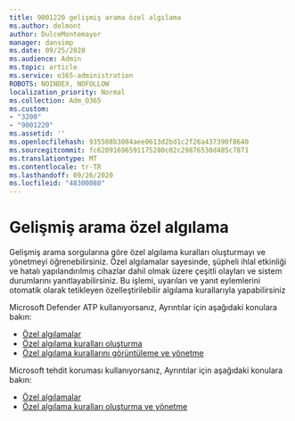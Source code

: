 ```yaml
---
title: 9001220 gelişmiş arama özel algılama
ms.author: dolmont
author: DulceMontemayor
manager: dansimp
ms.date: 09/25/2020
ms.audience: Admin
ms.topic: article
ms.service: o365-administration
ROBOTS: NOINDEX, NOFOLLOW
localization_priority: Normal
ms.collection: Adm_O365
ms.custom:
- "3200"
- "9001220"
ms.assetid: ''
ms.openlocfilehash: 935508b3084aee0613d2bd1c2f26a437390f8640
ms.sourcegitcommit: fc62091696591175280c02c29876530d485c7871
ms.translationtype: MT
ms.contentlocale: tr-TR
ms.lasthandoff: 09/26/2020
ms.locfileid: "48300080"
---
```

# <a name="advanced-hunting-custom-detections"></a>Gelişmiş arama özel algılama

Gelişmiş arama sorgularına göre özel algılama kuralları oluşturmayı ve yönetmeyi öğrenebilirsiniz. Özel algılamalar sayesinde, şüpheli ihlal etkinliği ve hatalı yapılandırılmış cihazlar dahil olmak üzere çeşitli olayları ve sistem durumlarını yanıtlayabilirsiniz. Bu işlemi, uyarıları ve yanıt eylemlerini otomatik olarak tetikleyen özelleştirilebilir algılama kurallarıyla yapabilirsiniz
  
Microsoft Defender ATP kullanıyorsanız, Ayrıntılar için aşağıdaki konulara bakın: 
- [Özel algılamalar](https://docs.microsoft.com/windows/security/threat-protection/microsoft-defender-atp/overview-custom-detections)
- [Özel algılama kuralları oluşturma](https://docs.microsoft.com/windows/security/threat-protection/microsoft-defender-atp/custom-detection-rules)
- [Özel algılama kurallarını görüntüleme ve yönetme](https://docs.microsoft.com/windows/security/threat-protection/microsoft-defender-atp/custom-detections-manage)

Microsoft tehdit koruması kullanıyorsanız, Ayrıntılar için aşağıdaki konulara bakın: 
- [Özel algılamalar](https://docs.microsoft.com/microsoft-365/security/mtp/custom-detections-overview)
- [Özel algılama kuralları oluşturma ve yönetme](https://docs.microsoft.com/microsoft-365/security/mtp/custom-detection-rules)
